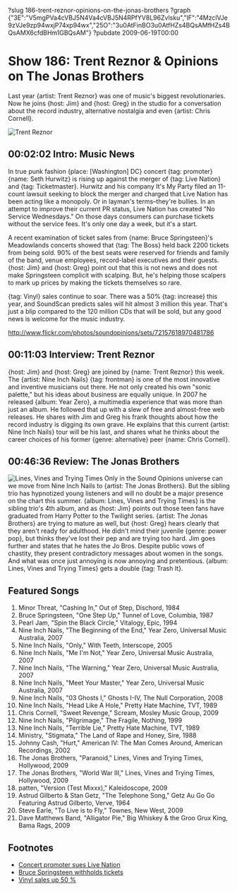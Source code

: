 ?slug 186-trent-reznor-opinions-on-the-jonas-brothers
?graph {"3E":"V5mgPVa4cVBJ5N4Va4cVBJ5N4RPfYV8L96Zvlsku","IF":"4MzclVJe9zVJe9zp94wxjP74xp94wx","25O":"3u0AtFinBO3u0AtfHZs4BQsAMfHZs4BQsAMX6cfdBHm1GBQsAM"}
?pubdate 2009-06-19T00:00

# Show 186: Trent Reznor & Opinions on The Jonas Brothers
Last year {artist: Trent Reznor} was one of music's biggest revolutionaries. Now he joins {host: Jim} and {host: Greg} in the studio for a conversation about the record industry, alternative nostalgia and even {artist: Chris Cornell}. 

![Trent Reznor](https://static.soundopinions.org/images/2009/reznor.jpg)


## 00:02:02 Intro: Music News
In true punk fashion {place: [Washington] DC} concert {tag: promoter} {name: Seth Hurwitz} is rising up against the merger of {tag: Live Nation} and {tag: Ticketmaster}. Hurwitz and his company It's My Party filed an 11-count lawsuit seeking to block the merger and charged that Live Nation has been acting like a monopoly. Or in layman's terms–they're bullies. In an attempt to improve their current PR status, Live Nation has created "No Service Wednesdays." On those days consumers can purchase tickets without the service fees. It's only one day a week, but it's a start.

A recent examination of ticket sales from {name: Bruce Springsteen}'s Meadowlands concerts showed that {tag: The Boss} held back 2200 tickets from being sold. 90% of the best seats were reserved for friends and family of the band, venue employees, record-label executives and their guests. {host: Jim} and {host: Greg} point out that this is not news and does not make Springsteen complicit with scalping. But, he's helping those scalpers to mark up prices by making the tickets themselves so rare.

{tag: Vinyl} sales continue to soar. There was a 50% {tag: increase} this year, and SoundScan predicts sales will hit almost 3 million this year. That's just a blip compared to the 120 million CDs that will be sold, but any good news is welcome for the music industry.

http://www.flickr.com/photos/soundopinions/sets/72157618970481786

## 00:11:03 Interview: Trent Reznor

{host: Jim} and {host: Greg} are joined by {name: Trent Reznor} this week. The {artist: Nine Inch Nails} {tag: frontman} is one of the most innovative and inventive musicians out there. He not only created his own "sonic palette," but his ideas about business are equally unique. In 2007 he released {album: Year Zero}, a multimedia experience that was more than just an album. He followed that up with a slew of free and almost-free web releases. He shares with Jim and Greg his frank thoughts about how the record industry is digging its own grave. He explains that this current {artist: Nine Inch Nails} tour will be his last, and shares what he thinks about the career choices of his former {genre: alternative} peer {name: Chris Cornell}.

## 00:46:36 Review: The Jonas Brothers
![Lines, Vines and Trying Times](https://static.soundopinions.org/assets/186/25O0.jpg)
Only in the Sound Opinions universe can we move from Nine Inch Nails to {artist: The Jonas Brothers}. But the sibling trio has hypnotized young listeners and will no doubt be a major presence on the chart this summer. {album: Lines, Vines and Trying Times} is the sibling trio's 4th album, and as {host: Jim} points out those teen fans have graduated from Harry Potter to the Twilight series. {artist: The Jonas Brothers} are trying to mature as well, but {host: Greg} hears clearly that they aren't ready for adulthood. He didn't mind their juvenile {genre: power pop}, but thinks they've lost their pep and are trying too hard. Jim goes further and states that he hates the Jo Bros. Despite public vows of chastity, they present contradictory messages about women in the songs. And what was once just annoying is now annoying and pretentious. {album: Lines, Vines and Trying Times} gets a double {tag: Trash It}.

## Featured Songs
1. Minor Threat, "Cashing In," Out of Step, Dischord, 1984
2. Bruce Springsteen, "One Step Up," Tunnel of Love, Columbia, 1987
3. Pearl Jam, "Spin the Black Circle," Vitalogy, Epic, 1994
4. Nine Inch Nails, "The Beginning of the End," Year Zero, Universal Music Australia, 2007
5. Nine Inch Nails, "Only," With Teeth, Interscope, 2005
6. Nine Inch Nails, "Me I'm Not," Year Zero, Universal Music Australia, 2007
7. Nine Inch Nails, "The Warning," Year Zero, Universal Music Australia, 2007
8. Nine Inch Nails, "Meet Your Master," Year Zero, Universal Music Australia, 2007
9. Nine Inch Nails, "03 Ghosts I," Ghosts I-IV, The Null Corporation, 2008
10. Nine Inch Nails, "Head Like A Hole," Pretty Hate Machine, TVT, 1989
11. Chris Cornell, "Sweet Revenge," Scream, Mosley Music Group, 2009 
12. Nine Inch Nails, "Pilgrimage," The Fragile, Nothing, 1999
13. Nine Inch Nails, "Terrible Lie," Pretty Hate Machine, TVT, 1989
14. Ministry, "Stigmata," The Land of Rape and Honey, Sire, 1988
15. Johnny Cash, "Hurt," American IV: The Man Comes Around, American Recordings, 2002
16. The Jonas Brothers, "Paranoid," Lines, Vines and Trying Times, Hollywood, 2009
17. The Jonas Brothers, "World War III," Lines, Vines and Trying Times, Hollywood, 2009
18. patten, "Version (Test Mixxx)," Kaleidoscope, 2009
19. Astrud Gilberto & Stan Getz, "The Telephone Song," Getz Au Go Go Featuring Astrud Gilberto, Verve, 1964
20. Steve Earle, "To Live is to Fly," Townes, New West, 2009
21. Dave Matthews Band, "Alligator Pie," Big Whiskey & the Groo Grux King, Bama Rags, 2009

## Footnotes
- [Concert promoter sues Live Nation](http://www.billboard.com/biz/articles/news/1269349/concert-promoter-seth-hurwitz-sues-live-nation)
- [Bruce Springsteen withholds tickets](http://www.nj.com/news/index.ssf/2009/06/springsteen_withheld_best_tick.html)
- [Vinyl sales up 50 %](http://latimesblogs.latimes.com/music_blog/2009/06/vinyl-sales-to-hit-another-high-point-in-2009.html)
